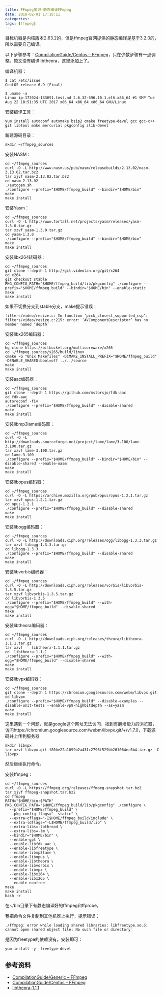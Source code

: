 ```yaml
---
title: FFmpeg笔记-静态编译FFmpeg
date: 2018-02-01 17:18:11
categories:
tags: [ffmpeg]
---
```


目标机器是内核版本2.63.2的，但是ffmpeg官网提供的静态编译是基于3.2.0的，所以需要自己编译。

<!--more-->

以下步骤参考：[CompilationGuide/Centos – FFmpeg](https://trac.ffmpeg.org/wiki/CompilationGuide/Centos)，只在少数步骤有一点调整。原文没有编译libtheora，这里添加上了。

编译机器：

```
$ cat /etc/issue
CentOS release 6.9 (Final)

$ uname -a
Linux ip-172024-133091.test.nd 2.6.32-696.10.1.el6.x86_64 #1 SMP Tue Aug 22 18:51:35 UTC 2017 x86_64 x86_64 x86_64 GNU/Linux
```

安装编译工具：

```
yum install autoconf automake bzip2 cmake freetype-devel gcc gcc-c++ git libtool make mercurial pkgconfig zlib-devel
```

新建源码目录：

```
mkdir ~/ffmpeg_sources
```

安装NASM：

```
cd ~/ffmpeg_sources
curl -O -L http://www.nasm.us/pub/nasm/releasebuilds/2.13.02/nasm-2.13.02.tar.bz2
tar xjvf nasm-2.13.02.tar.bz2
cd nasm-2.13.02
./autogen.sh
./configure --prefix="$HOME/ffmpeg_build" --bindir="$HOME/bin"
make
make install
```

安装Yasm：

```
cd ~/ffmpeg_sources
curl -O -L http://www.tortall.net/projects/yasm/releases/yasm-1.3.0.tar.gz
tar xzvf yasm-1.3.0.tar.gz
cd yasm-1.3.0
./configure --prefix="$HOME/ffmpeg_build" --bindir="$HOME/bin"
make
make install
```

安装libx264转码器：

```
cd ~/ffmpeg_sources
git clone --depth 1 http://git.videolan.org/git/x264
cd x264
git checkout stable
PKG_CONFIG_PATH="$HOME/ffmpeg_build/lib/pkgconfig" ./configure --prefix="$HOME/ffmpeg_build" --bindir="$HOME/bin" --enable-static
make
make install
```

如果不切换分支到stable分支，make提示错误：

```
filters/video/resize.c: In function ‘pick_closest_supported_csp’:
filters/video/resize.c:215: error: ‘AVComponentDescriptor’ has no member named ‘depth’
```

安装libx265编码器：

```
cd ~/ffmpeg_sources
hg clone https://bitbucket.org/multicoreware/x265
cd ~/ffmpeg_sources/x265/build/linux
cmake -G "Unix Makefiles" -DCMAKE_INSTALL_PREFIX="$HOME/ffmpeg_build" -DENABLE_SHARED:bool=off ../../source
make
make install
```

安装aac编码器：

```
cd ~/ffmpeg_sources
git clone --depth 1 https://github.com/mstorsjo/fdk-aac
cd fdk-aac
autoreconf -fiv
./configure --prefix="$HOME/ffmpeg_build" --disable-shared
make
make install
```

安装libmp3lame编码器：

```
cd ~/ffmpeg_sources
curl -O -L http://downloads.sourceforge.net/project/lame/lame/3.100/lame-3.100.tar.gz
tar xzvf lame-3.100.tar.gz
cd lame-3.100
./configure --prefix="$HOME/ffmpeg_build" --bindir="$HOME/bin" --disable-shared --enable-nasm
make
make install
```

安装libopus编码器：

```
cd ~/ffmpeg_sources
curl -O -L https://archive.mozilla.org/pub/opus/opus-1.2.1.tar.gz
tar xzvf opus-1.2.1.tar.gz
cd opus-1.2.1
./configure --prefix="$HOME/ffmpeg_build" --disable-shared
make
make install
```

安装libogg编码器：

```
cd ~/ffmpeg_sources
curl -O -L http://downloads.xiph.org/releases/ogg/libogg-1.3.3.tar.gz
tar xzvf libogg-1.3.3.tar.gz
cd libogg-1.3.3
./configure --prefix="$HOME/ffmpeg_build" --disable-shared
make
make install
```

安装libvorbis编码器：

```
cd ~/ffmpeg_sources
curl -O -L http://downloads.xiph.org/releases/vorbis/libvorbis-1.3.5.tar.gz
tar xzvf libvorbis-1.3.5.tar.gz
cd libvorbis-1.3.5
./configure --prefix="$HOME/ffmpeg_build" --with-ogg="$HOME/ffmpeg_build" --disable-shared
make
make install
```

安装libtheora编码器：

```
cd ~/ffmpeg_sources
curl -O -L http://downloads.xiph.org/releases/theora/libtheora-1.1.1.tar.gz
tar xzvf 	libtheora-1.1.1.tar.gz
cd 	libtheora-1.1.1
./configure --prefix="$HOME/ffmpeg_build" --with-ogg="$HOME/ffmpeg_build" --disable-shared
make
make install
```


安装libvpx编码器：

```
cd ~/ffmpeg_sources
git clone --depth 1 https://chromium.googlesource.com/webm/libvpx.git
cd libvpx
./configure --prefix="$HOME/ffmpeg_build" --disable-examples --disable-unit-tests --enable-vp9-highbitdepth --as=yasm
make
make install
```

这里遇到一个问题，就是google这个网址无法访问，找到有翻墙能力的浏览器，访问https://chromium.googlesource.com/webm/libvpx.git/+/v1.7.0，下载源码并上传到服务器

```
mkdir libvpx
tar xzvf libvpx.git-f80be22a1099b2a431c2796f529bb261064ec6b4.tar.gz -C libvpx
```

然后继续执行命令。

安装ffmpeg：

```
cd ~/ffmpeg_sources
curl -O -L https://ffmpeg.org/releases/ffmpeg-snapshot.tar.bz2
tar xjvf ffmpeg-snapshot.tar.bz2
cd ffmpeg
PATH="$HOME/bin:$PATH" PKG_CONFIG_PATH="$HOME/ffmpeg_build/lib/pkgconfig" ./configure \
  --prefix="$HOME/ffmpeg_build" \
  --pkg-config-flags="--static" \
  --extra-cflags="-I$HOME/ffmpeg_build/include" \
  --extra-ldflags="-L$HOME/ffmpeg_build/lib" \
  --extra-libs=-lpthread \
  --extra-libs=-lm \
  --bindir="$HOME/bin" \
  --enable-gpl \
  --enable-libfdk_aac \
  --enable-libfreetype \
  --enable-libmp3lame \
  --enable-libopus \
  --enable-libtheora \
  --enable-libvorbis \
  --enable-libvpx \
  --enable-libx264 \
  --enable-libx265 \
  --enable-nonfree
make
make install
hash -r
```

在~/bin目录下有静态编译好的ffmpeg和ffprobe。

我把命令文件复制到其他机器上执行，提示错误：

```
./ffmpeg: error while loading shared libraries: libfreetype.so.6: cannot open shared object file: No such file or directory`
```

是因为freetype的依赖没有，安装即可：

```
yum install -y  freetype-devel 
```

## 参考资料
- [CompilationGuide/Generic – FFmpeg](https://trac.ffmpeg.org/wiki/CompilationGuide/Generic)
- [CompilationGuide/Centos – FFmpeg](https://trac.ffmpeg.org/wiki/CompilationGuide/Centos)
- [libtheora-1.1.1](http://www.linuxfromscratch.org/blfs/view/cvs/multimedia/libtheora.html)